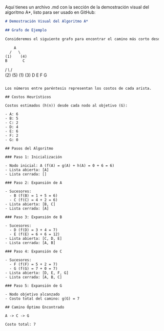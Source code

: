 Aquí tienes un archivo .md con la sección de la demostración visual del algoritmo A*, listo para ser usado en GitHub:

```markdown
# Demostración Visual del Algoritmo A*

## Grafo de Ejemplo

Consideremos el siguiente grafo para encontrar el camino más corto desde el nodo **A** al nodo **G**:

```
        A
      /   \
    (1)    (4)
    B       C
   / \     / \
 (2) (5) (1) (3)
 D    E   F    G
```

Los números entre paréntesis representan los costos de cada arista.

## Costos Heurísticos

Costos estimados (h(n)) desde cada nodo al objetivo (G):

- A: 6
- B: 5
- C: 2
- D: 4
- E: 6
- F: 2
- G: 0

## Pasos del Algoritmo

### Paso 1: Inicialización

- Nodo inicial: A (f(A) = g(A) + h(A) = 0 + 6 = 6)
- Lista abierta: [A]
- Lista cerrada: []

### Paso 2: Expansión de A

- Sucesores: 
  - B (f(B) = 1 + 5 = 6)
  - C (f(C) = 4 + 2 = 6)
- Lista abierta: [B, C]
- Lista cerrada: [A]

### Paso 3: Expansión de B

- Sucesores:
  - D (f(D) = 3 + 4 = 7)
  - E (f(E) = 6 + 6 = 12)
- Lista abierta: [C, D, E]
- Lista cerrada: [A, B]

### Paso 4: Expansión de C

- Sucesores:
  - F (f(F) = 5 + 2 = 7)
  - G (f(G) = 7 + 0 = 7)
- Lista abierta: [D, E, F, G]
- Lista cerrada: [A, B, C]

### Paso 5: Expansión de G

- Nodo objetivo alcanzado
- Costo total del camino: g(G) = 7

## Camino Óptimo Encontrado

A -> C -> G

Costo total: 7
```

